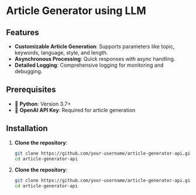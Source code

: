 # Article Generator using LLM

## Features
- **Customizable Article Generation**: Supports parameters like topic, keywords, language, style, and length.
- **Asynchronous Processing**: Quick responses with async handling.
- **Detailed Logging**: Comprehensive logging for monitoring and debugging.

## Prerequisites
- 🐍 **Python**: Version 3.7+
- 🔑 **OpenAI API Key**: Required for article generation

## Installation

1. **Clone the repository**:
   ```bash
   git clone https://github.com/your-username/article-generator-api.git
   cd article-generator-api


1. **Clone the repository**:
   ```bash
   git clone https://github.com/your-username/article-generator-api.git
   cd article-generator-api
